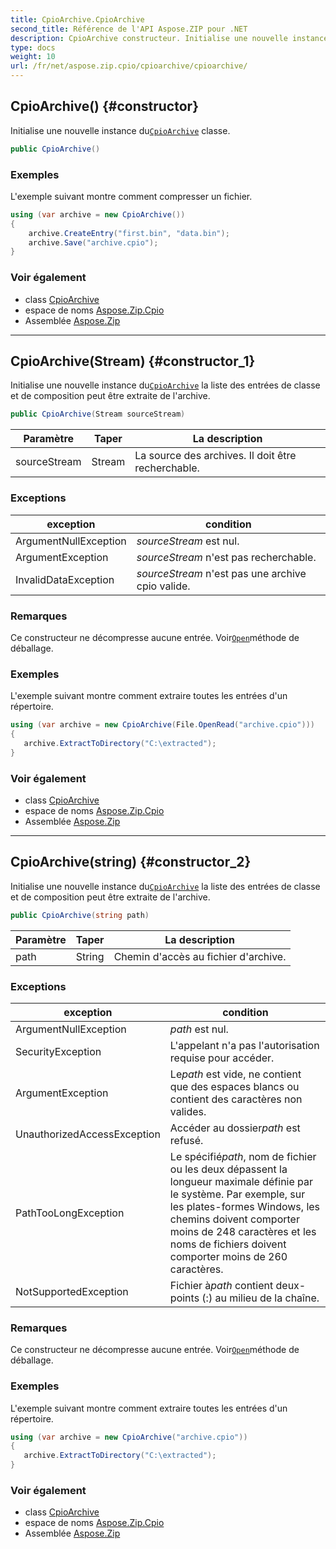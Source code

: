 ```yaml
---
title: CpioArchive.CpioArchive
second_title: Référence de l'API Aspose.ZIP pour .NET
description: CpioArchive constructeur. Initialise une nouvelle instance duCpioArchive classe.
type: docs
weight: 10
url: /fr/net/aspose.zip.cpio/cpioarchive/cpioarchive/
---
```

## CpioArchive() {#constructor}

Initialise une nouvelle instance du[`CpioArchive`](../) classe.

```csharp
public CpioArchive()
```

### Exemples

L'exemple suivant montre comment compresser un fichier.

```csharp
using (var archive = new CpioArchive())
{
    archive.CreateEntry("first.bin", "data.bin");
    archive.Save("archive.cpio");
}
```

### Voir également

* class [CpioArchive](../)
* espace de noms [Aspose.Zip.Cpio](../../cpioarchive/)
* Assemblée [Aspose.Zip](../../../)

---

## CpioArchive(Stream) {#constructor_1}

Initialise une nouvelle instance du[`CpioArchive`](../) la liste des entrées de classe et de composition peut être extraite de l'archive.

```csharp
public CpioArchive(Stream sourceStream)
```

| Paramètre | Taper | La description |
| --- | --- | --- |
| sourceStream | Stream | La source des archives. Il doit être recherchable. |

### Exceptions

| exception | condition |
| --- | --- |
| ArgumentNullException | *sourceStream* est nul. |
| ArgumentException | *sourceStream* n'est pas recherchable. |
| InvalidDataException | *sourceStream* n'est pas une archive cpio valide. |

### Remarques

Ce constructeur ne décompresse aucune entrée. Voir[`Open`](../../cpioentry/open/)méthode de déballage.

### Exemples

L'exemple suivant montre comment extraire toutes les entrées d'un répertoire.

```csharp
using (var archive = new CpioArchive(File.OpenRead("archive.cpio")))
{ 
   archive.ExtractToDirectory("C:\extracted");
}
```

### Voir également

* class [CpioArchive](../)
* espace de noms [Aspose.Zip.Cpio](../../cpioarchive/)
* Assemblée [Aspose.Zip](../../../)

---

## CpioArchive(string) {#constructor_2}

Initialise une nouvelle instance du[`CpioArchive`](../) la liste des entrées de classe et de composition peut être extraite de l'archive.

```csharp
public CpioArchive(string path)
```

| Paramètre | Taper | La description |
| --- | --- | --- |
| path | String | Chemin d'accès au fichier d'archive. |

### Exceptions

| exception | condition |
| --- | --- |
| ArgumentNullException | *path* est nul. |
| SecurityException | L'appelant n'a pas l'autorisation requise pour accéder. |
| ArgumentException | Le*path* est vide, ne contient que des espaces blancs ou contient des caractères non valides. |
| UnauthorizedAccessException | Accéder au dossier*path* est refusé. |
| PathTooLongException | Le spécifié*path*, nom de fichier ou les deux dépassent la longueur maximale définie par le système. Par exemple, sur les plates-formes Windows, les chemins doivent comporter moins de 248 caractères et les noms de fichiers doivent comporter moins de 260 caractères. |
| NotSupportedException | Fichier à*path* contient deux-points (:) au milieu de la chaîne. |

### Remarques

Ce constructeur ne décompresse aucune entrée. Voir[`Open`](../../cpioentry/open/)méthode de déballage.

### Exemples

L'exemple suivant montre comment extraire toutes les entrées d'un répertoire.

```csharp
using (var archive = new CpioArchive("archive.cpio")) 
{ 
   archive.ExtractToDirectory("C:\extracted");
}
```

### Voir également

* class [CpioArchive](../)
* espace de noms [Aspose.Zip.Cpio](../../cpioarchive/)
* Assemblée [Aspose.Zip](../../../)



